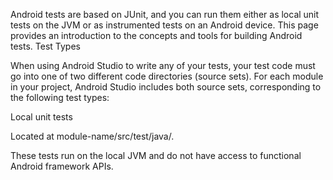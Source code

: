  Android tests are based on JUnit, and you can run them either as local unit tests on the JVM or as instrumented tests on an Android device. This page provides an introduction to the concepts and tools for building Android tests.
Test Types

When using Android Studio to write any of your tests, your test code must go into one of two different code directories (source sets). For each module in your project, Android Studio includes both source sets, corresponding to the following test types:

Local unit tests

Located at module-name/src/test/java/.

These tests run on the local JVM and do not have access to functional Android framework APIs.
